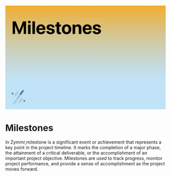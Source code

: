 ![](/static/projects/Milestone.jpg)

# Milestones

In Zymmr,milestone is a significant event or achievement that represents a key point in the project timeline. It marks the completion of a major phase, the attainment of a critical deliverable, or the accomplishment of an important project objective. Milestones are used to track progress, monitor project performance, and provide a sense of accomplishment as the project moves forward.
